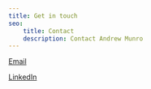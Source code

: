 ```yaml
---
title: Get in touch
seo:
    title: Contact
    description: Contact Andrew Munro
---
```


[Email](mailto:andrew@mun.sh)

[LinkedIn](https://www.linkedin.com/in/andrew-munro-1a426787/)